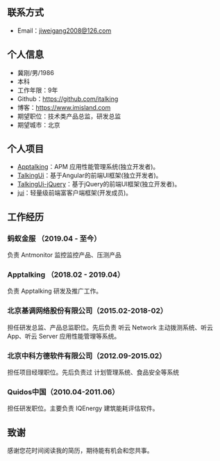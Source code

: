 ## 联系方式
- Email：jiweigang2008@126.com

## 个人信息

 - 冀刚/男/1986
 - 本科
 - 工作年限：9年
 - Github：https://github.com/italking
 - 博客：https://www.imisland.com
 - 期望职位：技术类产品总监，研发总监
 - 期望城市：北京

## 个人项目
 - [Apptalking](https://www.apptalking.com/)：APM 应用性能管理系统(独立开发者)。
 - [TalkingUi](https://www.talkingui.com/)：基于Angular的前端UI框架(独立开发者)。
 - [TalkingUi-jQuery](https://jquery.talkingui.com/)：基于jQuery的前端UI框架(独立开发者)。
 - [jui](http://jui.org/)：轻量级前端富客户端框架(开发成员)。
 
## 工作经历
### 蚂蚁金服 （2019.04 - 至今）
负责 Antmonitor 监控监控产品、压测产品
### Apptalking （2018.02 - 2019.04）
负责 Apptalking 研发及推广工作。
### 北京基调网络股份有限公司（2015.02-2018-02）
担任研发总监、产品总监职位。先后负责 听云 Network 主动拨测系统、听云 App、听云 Server 应用性能管理等系统。
### 北京中科方德软件有限公司（2012.09-2015.02）
担任项目经理职位。先后负责过 计划管理系统、食品安全等系统
### Quidos中国（2010.04-2011.06）
担任研发职位。主要负责 IQEnergy 建筑能耗评估软件。

## 致谢
感谢您花时间阅读我的简历，期待能有机会和您共事。
